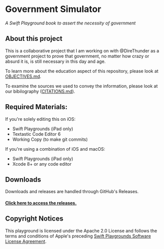# Government Simulator
_A Swift Playground book to assert the necessity of government_

## About this project
This is a collaborative project that I am working on with @DireThunder as a government project to prove that government, no matter how crazy or absurd it is, is still necessary in this day and age.

To learn more about the education aspect of this repository, please look at [OBJECTIVES.md](OBJECTIVES.md).

To examine the sources we used to convey the information, please look at our bibilography ([CITATIONS.md](CITATIONS.md)).

## Required Materials:
If you're solely editing this on iOS:
  * Swift Playgrounds (iPad only)
  * Textastic Code Editor 6
  * Working Copy (to make git commits)

If you're using a combination of iOS and macOS:
  * Swift Playgrounds (iPad only)
  * Xcode 8+ or any code editor
  
## Downloads
Downloads and releases are handled through GitHub's Releases.

#### [Click here to access the releases.](http://www.github.com/alicerunsonfedora/playgrounds-necessity-government/releases/)

## Copyright Notices
This playground is licensed under the Apache 2.0 License and follows the terms and conditions of Apple's preceding [Swift Playgrounds Software License Agreement](https://github.com/alicerunsonfedora/playgrounds-necessity-government/blob/master/Is%20Government%20Necessary%3F.playgroundbook/License.txt).
